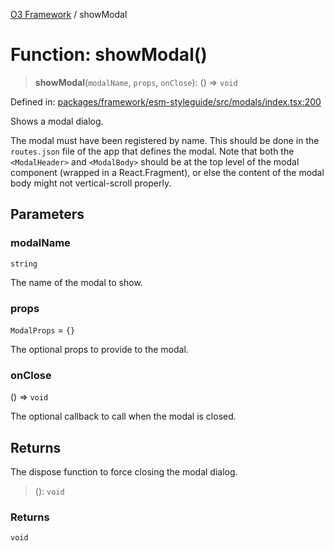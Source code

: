 [O3 Framework](../API.md) / showModal

# Function: showModal()

> **showModal**(`modalName`, `props`, `onClose`): () => `void`

Defined in: [packages/framework/esm-styleguide/src/modals/index.tsx:200](https://github.com/habeshabro/openmrs-esm-core/blob/main/packages/framework/esm-styleguide/src/modals/index.tsx#L200)

Shows a modal dialog.

The modal must have been registered by name. This should be done in the `routes.json` file of the
app that defines the modal. Note that both the `<ModalHeader>` and `<ModalBody>` should be at the
top level of the modal component (wrapped in a React.Fragment), or else the content of the modal
body might not vertical-scroll properly.

## Parameters

### modalName

`string`

The name of the modal to show.

### props

`ModalProps` = `{}`

The optional props to provide to the modal.

### onClose

() => `void`

The optional callback to call when the modal is closed.

## Returns

The dispose function to force closing the modal dialog.

> (): `void`

### Returns

`void`
